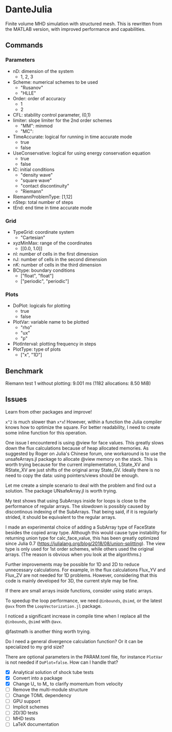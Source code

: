 # DanteJulia
Finite volume MHD simulation with structured mesh. This is rewritten from the MATLAB version, with improved performance and capabilities.

## Commands

### Parameters

* nD: dimension of the system
  * 1, 2, 3
* Scheme: numerical schemes to be used
  * "Rusanov"
  * "HLLE"
* Order: order of accuracy
  * 1
  * 2
* CFL: stability control parameter, (0,1)
* limiter: slope limiter for the 2nd order schemes
  * "MM": minmod
  * "MC":
* TimeAccurate: logical for running in time accurate mode
  * true
  * false
* UseConservative: logical for using energy conservation equation
  * true
  * false
* IC: initial conditions
  * "density wave"
  * "square wave"
  * "contact discontinuity"
  * "Riemann"
* RiemannProblemType: [1,12]
* nStep: total number of steps
* tEnd: end time in time accurate mode

### Grid
* TypeGrid: coordinate system
  * "Cartesian"
* xyzMinMax: range of the coordinates
  * [[0.0, 1.0]]
* nI: number of cells in the first dimension
* nJ: number of cells in the second dimension
* nK: number of cells in the third dimension
* BCtype: boundary conditions
  * ["float", "float"]
  * ["periodic", "periodic"]

### Plots
* DoPlot: logicals for plotting
  * true
  * false
* PlotVar: variable name to be plotted
  * "rho"
  * "ux"
  * "p"
* PlotInterval: plotting frequency in steps
* PlotType: type of plots
  * ["x", "1D"]

## Benchmark

Riemann test 1 without plotting:
9.001 ms (1182 allocations: 8.50 MiB)

## Issues

Learn from other packages and improve!

`x^2` is much slower than `x*x`! However, within a function the Julia compiler knows how to optimize the square. For better readability, I need to create some inline function for this operation.

One issue I encountered is using @view for face values. This greatly slows down the flux calculations because of heap allocated memories. As suggested by Roger on Julia's Chinese forum, one workaround is to use the unsafeArrays.jl package to allocate @view memory on the stack. This is worth trying because for the current implementation, LState_XV and RState_XV are just shifts of the original array State_GV. Ideally there is no need to copy the data: using pointers/views should be enough.

Let me create a simple scenario to deal with the problem and find out a solution. The package UNsafeArray.jl is worth trying.

My test shows that using SubArrays inside for loops is close to the performance of regular arrays. The slowdown is possibly caused by discontinous indexing of the SubArrays. That being said, if it is regularly strided, it should be equivalent to the regular arrays.

I made an experimental choice of adding a SubArray type of FaceState besides the copied array type. Although this would cause type instability for returning union type for calc_face_value, this has been greatly optimized since Julia 0.7 (https://julialang.org/blog/2018/08/union-splitting). The view type is only used for 1st order schemes, while others used the original arrays. (The reason is obvious when you look at the algorithms.)

Further improvements may be possible for 1D and 2D to reduce unnecessary calculations.
For example, in the flux calculations Flux_YV and Flux_ZV are not needed for 1D problems.
However, considering that this code is mainly developed for 3D, the current style may be fine.

If there are small arrays inside functions, consider using static arrays.

To speedup the loop performance, we need `@inbounds`, `@simd`, or the latest `@avx` from the `LoopVectorization.jl` package.

I noticed a significant increase in compile time when I replace all the `@inbounds`, `@simd` with `@avx`.

@fastmath is another thing worth trying.

Do I need a general divergence calculation function? Or it can be specialized to my grid size?

There are optional parameters in the PARAM.toml file, for instance `PlotVar` is
not needed if `DoPlot=false`. How can I handle that?

- [x] Analytical solution of shock tube tests
- [x] Convert into a package
- [x] Change U_ to M_ to clarify momentum from velocity
- [ ] Remove the multi-module structure
- [ ] Change TOML dependency
- [ ] GPU support
- [ ] Implicit schemes
- [ ] 2D/3D tests
- [ ] MHD tests
- [ ] LaTeX documentation
